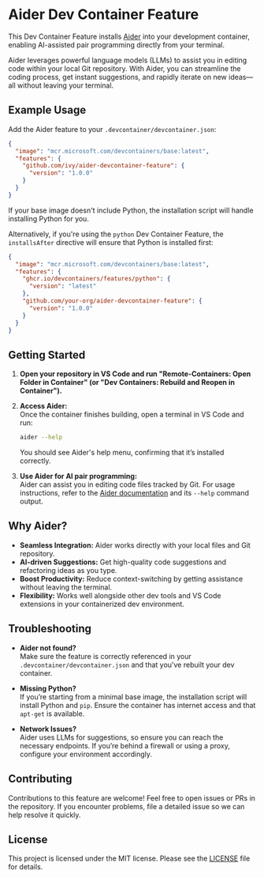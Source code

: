 # Aider Dev Container Feature

This Dev Container Feature installs [Aider](https://github.com/Aider-AI/aider) into your development container, enabling AI-assisted pair programming directly from your terminal.

Aider leverages powerful language models (LLMs) to assist you in editing code within your local Git repository. With Aider, you can streamline the coding process, get instant suggestions, and rapidly iterate on new ideas—all without leaving your terminal.

## Example Usage

Add the Aider feature to your `.devcontainer/devcontainer.json`:

```json
{
  "image": "mcr.microsoft.com/devcontainers/base:latest",
  "features": {
    "github.com/ivy/aider-devcontainer-feature": {
      "version": "1.0.0"
    }
  }
}
```

If your base image doesn't include Python, the installation script will handle installing Python for you.

Alternatively, if you're using the `python` Dev Container Feature, the `installsAfter` directive will ensure that Python is installed first:

```json
{
  "image": "mcr.microsoft.com/devcontainers/base:latest",
  "features": {
    "ghcr.io/devcontainers/features/python": {
      "version": "latest"
    },
    "github.com/your-org/aider-devcontainer-feature": {
      "version": "1.0.0"
    }
  }
}
```

## Getting Started

1. **Open your repository in VS Code and run "Remote-Containers: Open Folder in Container" (or "Dev Containers: Rebuild and Reopen in Container").**

2. **Access Aider:**  
   Once the container finishes building, open a terminal in VS Code and run:
   ```bash
   aider --help
   ```
   You should see Aider's help menu, confirming that it’s installed correctly.

3. **Use Aider for AI pair programming:**  
   Aider can assist you in editing code files tracked by Git. For usage instructions, refer to the [Aider documentation](https://github.com/Aider-AI/aider) and its `--help` command output.

## Why Aider?

- **Seamless Integration:** Aider works directly with your local files and Git repository.
- **AI-driven Suggestions:** Get high-quality code suggestions and refactoring ideas as you type.
- **Boost Productivity:** Reduce context-switching by getting assistance without leaving the terminal.
- **Flexibility:** Works well alongside other dev tools and VS Code extensions in your containerized dev environment.

## Troubleshooting

- **Aider not found?**  
  Make sure the feature is correctly referenced in your `.devcontainer/devcontainer.json` and that you've rebuilt your dev container.
  
- **Missing Python?**  
  If you’re starting from a minimal base image, the installation script will install Python and `pip`. Ensure the container has internet access and that `apt-get` is available.

- **Network Issues?**  
  Aider uses LLMs for suggestions, so ensure you can reach the necessary endpoints. If you’re behind a firewall or using a proxy, configure your environment accordingly.

## Contributing

Contributions to this feature are welcome! Feel free to open issues or PRs in the repository. If you encounter problems, file a detailed issue so we can help resolve it quickly.

## License

This project is licensed under the MIT license. Please see the [LICENSE](../LICENSE) file for details.